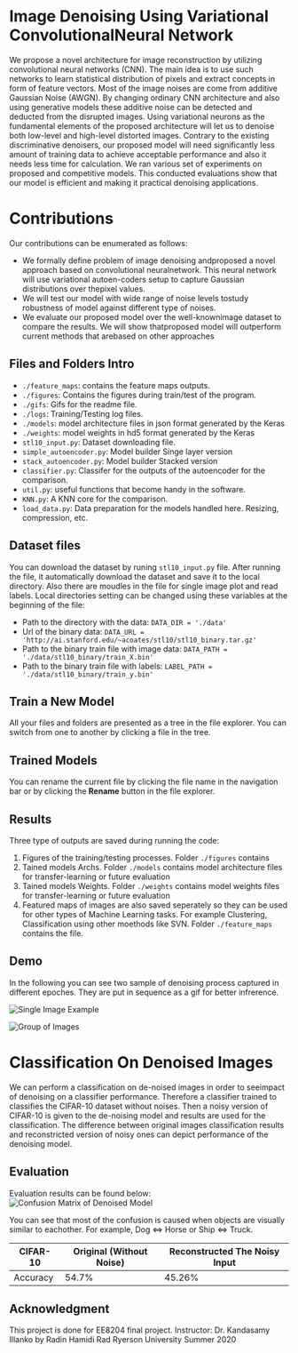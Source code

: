 # Image Denoising Using Variational ConvolutionalNeural Network

We propose a novel architecture for image reconstruction by utilizing convolutional neural networks (CNN). The main idea is to use such networks to learn statistical distribution of pixels and extract concepts in form of feature vectors. Most of the image noises are come from additive Gaussian Noise (AWGN). By changing ordinary CNN architecture and also using generative models these additive noise can be detected and deducted from the disrupted images. Using variational neurons as the fundamental elements of the proposed architecture will let us to denoise both low-level and high-level distorted images. Contrary to the existing discriminative denoisers, our proposed model will need significantly less amount of training data to achieve acceptable performance and also it needs less time for calculation. We ran various set of experiments on proposed and competitive models. This conducted evaluations show that our model is efficient and making it practical denoising applications. 


# Contributions

Our contributions can be enumerated as follows:
- We  formally  define  problem  of  image  denoising  andproposed a novel approach based on convolutional neuralnetwork. This neural network will use variational autoen-coders  setup  to  capture  Gaussian  distributions  over  thepixel values.
- We will test our model with wide range of noise levels tostudy robustness of model against different type of noises.
- We  evaluate  our  proposed  model  over  the  well-knownimage dataset to compare the results. We will show thatproposed model will outperform current methods that arebased on other approaches

## Files and Folders Intro

 - `./feature_maps`: contains the feature maps outputs.
 - `./figures`: Contains the figures during train/test of the program.
 - `./gifs`: Gifs for the readme file.
 - `./logs`: Training/Testing log files.
 - `./models`: model architecture files in json format generated by the Keras
 - `./weights`: model weights in hd5 format generated by the Keras
 - `stl10_input.py`: Dataset downloading file.
 -  `simple_autoencoder.py`: Model builder Singe layer version
 - `stack_autoencoder.py`: Model builder Stacked version
 - `classifier.py`: Classifer for the outputs of the autoencoder for the comparison.
 - `util.py`: useful functions that become handy in the software.
 - `KNN.py`: A KNN core for the comparison.
 - `load_data.py`: Data preparation for the models handled here. Resizing, compression, etc.

## Dataset files

You can download the dataset by runing `stl10_input.py` file. After running the file, it automatically download the dataset and save it to the local directory. Also there are moudles in the file for single image plot and read labels. Local directories setting can be changed using these variables at the beginning of the file:

- Path to the directory with the data: `DATA_DIR = './data'`
- Url of the binary data: `DATA_URL = 'http://ai.stanford.edu/~acoates/stl10/stl10_binary.tar.gz'`
- Path to the binary train file with image data: `DATA_PATH = './data/stl10_binary/train_X.bin'`
- Path to the binary train file with labels: `LABEL_PATH = './data/stl10_binary/train_y.bin'`

## Train a New Model

All your files and folders are presented as a tree in the file explorer. You can switch from one to another by clicking a file in the tree.

## Trained Models

You can rename the current file by clicking the file name in the navigation bar or by clicking the **Rename** button in the file explorer.

## Results
Three type of outputs are saved during running the code:

 1. Figures of the training/testing processes. Folder `./figures` contains 
2. Tained models Archs. Folder `./models` contains model architecture files for transfer-learning or future evaluation
3. Tained models Weights. Folder `./weights` contains model weights files for transfer-learning or future evaluation
4. Featured maps of images are also saved seperately so they can be used for other types of Machine Learning tasks. For example Clustering, Classification using other moethods like SVN. Folder `./feature_maps` contains the file.

## Demo 
In the following you can see two sample of denoising process captured in different epoches. They are put in sequence as a gif for better infrerence.

![Single Image Example](https://github.com/radrammer/CNN-Denoiser/blob/master/gifs/single_denoise.gif)

![Group of Images](https://github.com/radrammer/CNN-Denoiser/blob/master/gifs/group_denoise.gif)


# Classification On Denoised Images

We can perform a classification on de-noised images in order to seeimpact of denoising on a classifier performance. Therefore a classifier trained to classifies the CIFAR-10 dataset without noises. Then a noisy version of CIFAR-10 is given to the de-noising model and results are used for the classification. The difference between original images classification results and reconstricted version of noisy ones can depict performance of the denoising model.


## Evaluation

Evaluation results can be found below:
![Confusion Matrix of Denoised Model](https://github.com/radrammer/CNN-Denoiser/blob/master/figures/classifier_45_1200_1000_10.png)

You can see that most of the confusion is caused when objects are visually similar to eachother. For example,  Dog <=> Horse or Ship <=> Truck. 

|       CIFAR-10 |Original (Without Noise)		 |Reconstructed The Noisy Input                          |
|----------------|-------------------------------|-----------------------------|
|Accuracy|        54.7%       |      45.26%   |




## Acknowledgment
This project is done for EE8204 final project. 
Instructor: Dr. Kandasamy Illanko
by Radin Hamidi Rad
Ryerson University
Summer 2020
